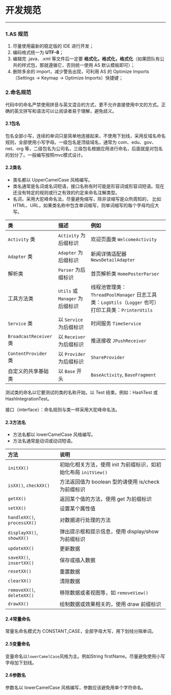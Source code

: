 # 开发规范

---

### 1.AS 规范

1. 尽量使用最新的稳定版的 IDE 进行开发；
2. 编码格式统一为 **UTF-8**；
3. 编辑完 .java、.xml 等文件后一定要 **格式化，格式化，格式化**（如果团队有公共的样式包，那就遵循它，否则统一使用 AS 默认模板即可）；
4. 删除多余的 import，减少警告出现，可利用 AS 的 Optimize Imports（Settings -&gt; Keymap -&gt; Optimize Imports）快捷键；

### 2.命名规范

代码中的命名严禁使用拼音与英文混合的方式，更不允许直接使用中文的方式。正确的英文拼写和语法可以让阅读者易于理解，避免歧义。

#### 2.1包名

包名全部小写，连续的单词只是简单地连接起来，不使用下划线，采用反域名命名规则，全部使用小写字母。一级包名是顶级域名，通常为 com、edu、gov、net、org 等，二级包名为公司名，三级包名根据应用进行命名，后面就是对包名的划分了。一般编写按照mvc模式设计。

#### 2.2类名

* 类名都以 UpperCamelCase 风格编写。
* 类名通常是名词或名词短语，接口名称有时可能是形容词或形容词短语。现在还没有特定的规则或行之有效的约定来命名注解类型。
* 名词，采用大驼峰命名法，尽量避免缩写，除非该缩写是众所周知的， 比如 HTML、URL，如果类名称中包含单词缩写，则单词缩写的每个字母均应大写。

| 类 | 描述 | 例如 |
| :--- | :--- | :--- |
| `Activity` 类 | `Activity` 为后缀标识 | 欢迎页面类 `WelcomeActivity` |
| `Adapter` 类 | `Adapter` 为后缀标识 | 新闻详情适配器 `NewsDetailAdapter` |
| 解析类 | `Parser` 为后缀标识 | 首页解析类 `HomePosterParser` |
| 工具方法类 | `Utils` 或 `Manager` 为后缀标识 | 线程池管理类：`ThreadPoolManager` 日志工具类：`LogUtils`（`Logger` 也可） 打印工具类：`PrinterUtils` |
| `Service` 类 | 以 `Service` 为后缀标识 | 时间服务 `TimeService` |
| `BroadcastReceiver` 类 | 以 `Receiver` 为后缀标识 | 推送接收 `JPushReceiver` |
| `ContentProvider` 类 | 以 `Provider` 为后缀标识 | `ShareProvider` |
| 自定义的共享基础类 | 以 `Base` 开头 | `BaseActivity`, `BaseFragment` |

测试类的命名以它要测试的类的名称开始，以 Test 结束。例如：HashTest 或 HashIntegrationTest。

接口（interface）：命名规则与类一样采用大驼峰命名法。

#### 2.3方法名

* 方法名都以 lowerCamelCase 风格编写。
* 方法名通常是动词或动词短语。

| 方法 | 说明 |
| :--- | :--- |
| `initXX()` | 初始化相关方法，使用 init 为前缀标识，如初始化布局 `initView()` |
| `isXX()`, `checkXX()` | 方法返回值为 boolean 型的请使用 is/check 为前缀标识 |
| `getXX()` | 返回某个值的方法，使用 get 为前缀标识 |
| `setXX()` | 设置某个属性值 |
| `handleXX()`, `processXX()` | 对数据进行处理的方法 |
| `displayXX()`, `showXX()` | 弹出提示框和提示信息，使用 display/show 为前缀标识 |
| `updateXX()` | 更新数据 |
| `saveXX()`, `insertXX()` | 保存或插入数据 |
| `resetXX()` | 重置数据 |
| `clearXX()` | 清除数据 |
| `removeXX()`, `deleteXX()` | 移除数据或者视图等，如 `removeView()` |
| `drawXX()` | 绘制数据或效果相关的，使用 draw 前缀标识 |

#### 2.4常量命名

常量名命名模式为 CONSTANT\_CASE，全部字母大写，用下划线分隔单词。

#### 2.5变量命名

变量命名以`lowerCamelCase`风格为主。例如String firstName。尽量避免使用小写字母加下划线。

#### 2.6参数名

参数名以 lowerCamelCase 风格编写，参数应该避免用单个字符命名。



